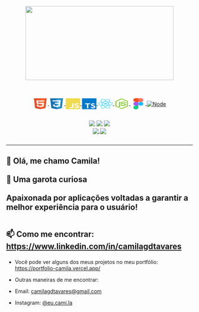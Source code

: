 <div align="center">
  <a href="#">
  <img height="200" width="400"  src="https://user-images.githubusercontent.com/105559819/224339510-2d6650de-6fbe-4c71-a05c-bbb470fa6e0a.png"/>
</div>
  
##  
  
<div style="display: inline_block", align="center"><br>
  <img align="center" alt="HTML" height="30" width="40" src="https://raw.githubusercontent.com/devicons/devicon/master/icons/html5/html5-original.svg">
  <img align="center" alt="CSS" height="30" width="40" src="https://raw.githubusercontent.com/devicons/devicon/master/icons/css3/css3-original.svg">
  <img align="center" alt="Js" height="30" width="40" src="https://raw.githubusercontent.com/devicons/devicon/master/icons/javascript/javascript-plain.svg">
  <img align="center" alt="Ts" height="30" width="40" src="https://raw.githubusercontent.com/devicons/devicon/master/icons/typescript/typescript-plain.svg">
  <img align="center" alt="React" height="30" width="40" src="https://raw.githubusercontent.com/devicons/devicon/master/icons/react/react-original.svg">
  <img align="center" alt="Node" height="30" width="40" src="https://raw.githubusercontent.com/devicons/devicon/master/icons/nodejs/nodejs-original.svg">
  <img align="center" alt="Node" height="30" width="40" src="https://raw.githubusercontent.com/devicons/devicon/master/icons/figma/figma-original.svg">
  <img align="center" alt="Node" height="30" width="40" src="https://cdn.jsdelivr.net/gh/devicons/devicon/icons/postgresql/postgresql-original.svg">
</div>
 
##
  
<div align="center"> 
  <a href="https://www.instagram.com/eu.cami.la/" target="_blank">
    <img src="https://img.shields.io/badge/-Instagram-pink?style=for-the-badge" target="_blank"></a>
  <a href="https://www.linkedin.com/in/camilagdtavares" target="_blank">
    <img src="https://img.shields.io/badge/-LinkedIn-pink?style=for-the-badge" target="_blank"></a>
  <a href="https://portfolio-camila.vercel.app/" target="_blank">
    <img src="https://img.shields.io/badge/-Portfólio-pink?style=for-the-badge" target="_blank"></a> 
</div>   
<div align="center">
  <a href="https://github.com/eucamila22/github-readme-stats">
    <img align="center" height="150em" src="https://github-readme-stats.vercel.app/api?username=eucamila22&theme=dracula&show_icons=true&count_private=true" />
  </a>
  <a href="https://github.com/eucamila22/github-readme-stats">
    <img align="center" height="150em" src="https://github-readme-stats.vercel.app/api/top-langs/?username=eucamila22&layout=compact&theme=dracula" />
  </a>
</div> 
  
##
    
<hr>

<h2>👋 Olá, me chamo Camila!<br><br>
 👀 Uma garota curiosa <br><br>
 Apaixonada por aplicações voltadas a garantir a melhor experiência para o usuário!
<br><br>


📫 Como me encontrar: https://www.linkedin.com/in/camilagdtavares </h2>


- Você pode ver alguns dos meus projetos no meu portfólio:  https://portfolio-camila.vercel.app/

- Outras maneiras de me encontrar:

- Email: camilagdtavares@gmail.com
- Instagram: <a href="https://www.instagram.com/eu.cami.la/" target="_blank"> @eu.cami.la  
  
  
  
  
  
  
  
  
  
  
  
  
  
  
  
  
  
<!--     
![Snake animation](https://github.com/eucamila22/eucamila22/blob/output/github-contribution-grid-snake.svg) -->
